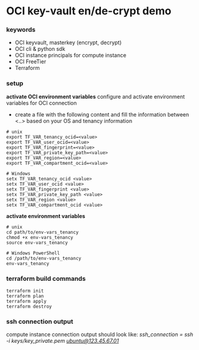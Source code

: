 # OCI key-vault en/de-crypt demo

### keywords
  - OCI keyvault, masterkey (encrypt, decrypt)
  - OCI cli & python sdk  
  - OCI instance principals for compute instance
  - OCI FreeTier
  - Terraform

### setup
**activate OCI environment variables**
configure and activate environment variables for OCI connection
  - create a file with the following content and fill the information between <..> based on your OS and tenancy information

```console
# unix
export TF_VAR_tenancy_ocid=<value>
export TF_VAR_user_ocid=<value>
export TF_VAR_fingerprint=<value>
export TF_VAR_private_key_path=<value>
export TF_VAR_region=<value>
export TF_VAR_compartment_ocid=<value>
```
```console
# Windows
setx TF_VAR_tenancy_ocid <value>
setx TF_VAR_user_ocid <value>
setx TF_VAR_fingerprint <value>
setx TF_VAR_private_key_path <value>
setx TF_VAR_region <value>
setx TF_VAR_compartment_ocid <value>
```

**activate environment variables**
```console  
# unix
cd path/to/env-vars_tenancy            
chmod +x env-vars_tenancy
source env-vars_tenancy  
```
```console
# Windows PowerShell
cd /path/to/env-vars_tenancy
env-vars_tenancy
```

### terraform build commands
```
terraform init
terraform plan
terraform apply
terraform destroy
```

### ssh connection output
compute instance connection output should look like:
*ssh_connection = ssh -i keys/key_private.pem ubuntu@123.45.67.01*
